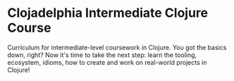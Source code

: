 # Clojadelphia Intermediate Clojure Course
Curriculum for intermediate-level coursework in Clojure. You got the basics down, right? Now it's time to take the next step: learn the tooling, ecosystem, idioms, how to create and work on real-world projects in Clojure!
